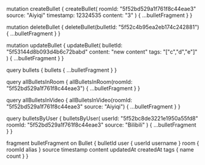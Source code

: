 mutation createBullet {
  createBullet(
    roomId: "5f52bd529a1f761f8c44eae3" 
    source: "Aiyiqi" 
    timestamp: 12324535 
    content: "3"
  ) {
    ...bulletFragment
  }
}

mutation deleteBullet {
  deleteBullet(bulletId: "5f52c4b95ea2eb174c242881") {
    ...bulletFragment
  }
}

mutation updateBullet {
  updateBullet(
    bulletId: "5f53144d8b093d4b6c72babd"
    content: "new content"
    tags: "[\"c\",\"d\",\"e\"]"
  ) {
    ...bulletFragment
  }
}


query bullets {
  bullets {
    ...bulletFragment
  }
}


query allBulletsInRoom {
  allBulletsInRoom(roomId: "5f52bd529a1f761f8c44eae3") {
      ...bulletFragment
  }
}


query allBulletsInVideo {
  allBulletsInVideo(roomId: "5f52bd529a1f761f8c44eae3" source: "Aiyiqi") {
      ...bulletFragment
  }
}


query bulletsByUser {
  bulletsByUser(
    userId: "5f52bc8de3221e1950a55fd8" 
    roomId: "5f52bd529a1f761f8c44eae3"
    source: "Bilibili"
  ) {
    ...bulletFragment
  }
}




fragment bulletFragment on Bullet {
  bulletId
  user {
    userId
    username
  }
  room {
    roomId
    alias
  }
  source
  timestamp
  content
  updatedAt
	createdAt
  tags {
    name
    count
  }
}